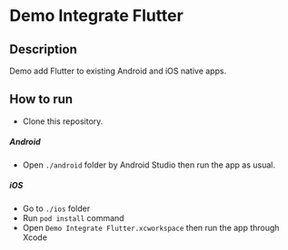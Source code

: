 # Demo Integrate Flutter

## Description
Demo add Flutter to existing Android and iOS native apps.

## How to run
* Clone this repository.

##### Android
* Open `./android` folder by Android Studio then run the app as usual.

##### iOS
* Go to `./ios` folder 
* Run `pod install` command
* Open `Demo Integrate Flutter.xcworkspace` then run the app through Xcode